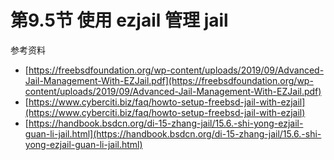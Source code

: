 # 第9.5节 使用 ezjail 管理 jail

参考资料

* [https://freebsdfoundation.org/wp-content/uploads/2019/09/Advanced-Jail-Management-With-EZJail.pdf](https://freebsdfoundation.org/wp-content/uploads/2019/09/Advanced-Jail-Management-With-EZJail.pdf)
* [https://www.cyberciti.biz/faq/howto-setup-freebsd-jail-with-ezjail](https://www.cyberciti.biz/faq/howto-setup-freebsd-jail-with-ezjail)
* [https://handbook.bsdcn.org/di-15-zhang-jail/15.6.-shi-yong-ezjail-guan-li-jail.html](https://handbook.bsdcn.org/di-15-zhang-jail/15.6.-shi-yong-ezjail-guan-li-jail.html)

